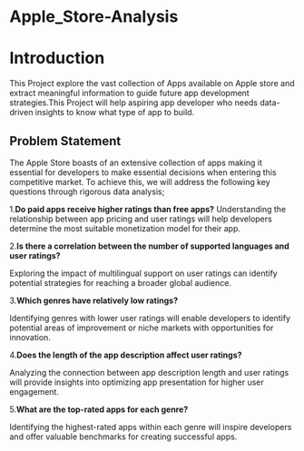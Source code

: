 # Apple_Store-Analysis
# Introduction
This Project explore the vast collection of Apps available on Apple store and extract meaningful information to guide future app development
strategies.This Project will help aspiring app developer who needs data-driven insights to know what type of app to build.

## Problem Statement

 The Apple Store boasts of an extensive collection of apps making it essential for developers to make essential decisions when entering
 this competitive market.
 To achieve this, we will address the following key questions through rigorous data analysis;
 
 1.**Do paid apps receive higher ratings than free apps?**
 Understanding the relationship between app pricing and user ratings will help developers determine the most suitable monetization
 model for their app. 
 
 2.**Is there a correlation between the number of supported languages and user ratings?**

 Exploring the impact of multilingual support on user ratings can identify potential strategies for reaching a broader global audience.
 
 3.**Which genres have relatively low ratings?** 
 
 Identifying genres with lower user ratings will enable developers to identify potential areas of improvement or niche markets with opportunities 
 for innovation.
 
 4.**Does the length of the app description affect user ratings?**
 
 Analyzing the connection between app description length and user ratings will provide insights into optimizing app presentation for higher user 
 engagement. 
 
 5.**What are the top-rated apps for each genre?**
 
 Identifying the highest-rated apps within each genre will inspire developers and offer valuable benchmarks for creating successful apps.
